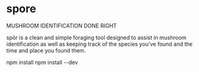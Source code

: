 # spore

MUSHROOM IDENTIFICATION DONE RIGHT


spōr is a clean and simple foraging tool designed to assist in mushroom identification as well as keeping track of the species you've found and the time and place you found them. 

npm install
npm install --dev
